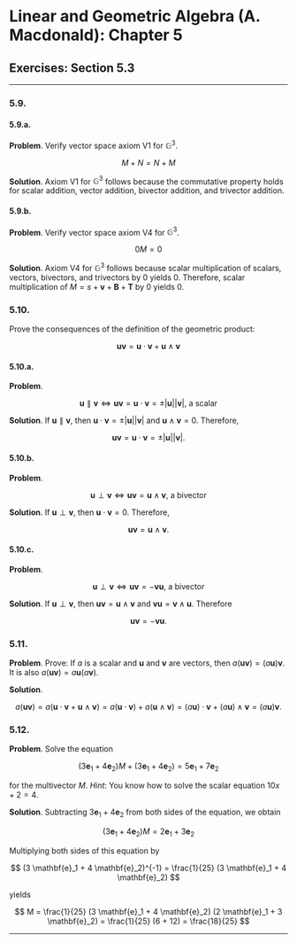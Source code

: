 Linear and Geometric Algebra (A. Macdonald): Chapter 5
======================================================

## Exercises: Section 5.3

-------------------------------------------------------------------------------

### 5.9.

#### 5.9.a.

__Problem__. Verify vector space axiom V1 for $\mathbb{G}^3$.

$$
  M + N = N + M
$$

__Solution__. Axiom V1 for $\mathbb{G}^3$ follows because the commutative
property holds for scalar addition, vector addition, bivector addition, and
trivector addition.

#### 5.9.b.

__Problem__. Verify vector space axiom V4 for $\mathbb{G}^3$.

$$
  0 M = 0
$$

__Solution__. Axiom V4 for $\mathbb{G}^3$ follows because scalar multiplication
of scalars, vectors, bivectors, and trivectors by 0 yields 0. Therefore, scalar
multiplication of $M = s + \mathbf{v} + \mathbf{B} + \mathbf{T}$ by 0 yields
0.

### 5.10.

Prove the consequences of the definition of the geometric product:

$$
\mathbf{u} \mathbf{v}
= \mathbf{u} \cdot \mathbf{v} + \mathbf{u} \wedge \mathbf{v}
$$

#### 5.10.a.

__Problem__.

$$
\mathbf{u} \parallel \mathbf{v} \Leftrightarrow
\mathbf{u} \mathbf{v} = \mathbf{u} \cdot \mathbf{v}
= \pm|\mathbf{u}| |\mathbf{v}| \textrm{, a scalar}
$$

__Solution__. If $\mathbf{u} \parallel \mathbf{v}$, then
$\mathbf{u} \cdot \mathbf{v} = \pm |\mathbf{u}| |\mathbf{v}|$ and
$\mathbf{u} \wedge \mathbf{v} = 0$. Therefore,

$$
  \mathbf{u} \mathbf{v}
  = \mathbf{u} \cdot \mathbf{v}
  = \pm |\mathbf{u}| |\mathbf{v}|.
$$

#### 5.10.b.

__Problem__.

$$
\mathbf{u} \perp \mathbf{v} \Leftrightarrow
\mathbf{u} \mathbf{v} = \mathbf{u} \wedge \mathbf{v}
\textrm{, a bivector}
$$

__Solution__. If $\mathbf{u} \perp \mathbf{v}$, then
$\mathbf{u} \cdot \mathbf{v} = 0$. Therefore,

$$
  \mathbf{u} \mathbf{v} = \mathbf{u} \wedge \mathbf{v}.
$$

#### 5.10.c.

__Problem__.

$$
\mathbf{u} \perp \mathbf{v} \Leftrightarrow
\mathbf{u} \mathbf{v} = -\mathbf{v} \mathbf{u}
\textrm{, a bivector}
$$

__Solution__. If $\mathbf{u} \perp \mathbf{v}$, then
$\mathbf{u} \mathbf{v} = \mathbf{u} \wedge \mathbf{v}$ and
$\mathbf{v} \mathbf{u} = \mathbf{v} \wedge \mathbf{u}$. Therefore

$$
  \mathbf{u} \mathbf{v} = - \mathbf{v} \mathbf{u}.
$$

### 5.11.

__Problem__. Prove: If $a$ is a scalar and $\mathbf{u}$ and $\mathbf{v}$ are
vectors, then $a(\mathbf{u} \mathbf{v}) = (a\mathbf{u}) \mathbf{v}$. It is also
$a(\mathbf{u} \mathbf{v}) = a\mathbf{u} (a\mathbf{v})$.

__Solution__.

$$
  a(\mathbf{u} \mathbf{v})
  = a(\mathbf{u} \cdot \mathbf{v} + \mathbf{u} \wedge \mathbf{v})
  = a (\mathbf{u} \cdot \mathbf{v}) + a (\mathbf{u} \wedge \mathbf{v})
  = (a \mathbf{u}) \cdot \mathbf{v} + (a \mathbf{u}) \wedge \mathbf{v}
  = (a \mathbf{u}) \mathbf{v}.
$$

### 5.12.

__Problem__. Solve the equation

$$
(3 \mathbf{e}_1 + 4 \mathbf{e}_2) M + (3 \mathbf{e}_1 + 4 \mathbf{e}_2) =
5 \mathbf{e}_1 + 7 \mathbf{e}_2
$$

for the multivector $M$. _Hint_: You know how to solve the scalar equation
$10 x + 2 = 4$.

__Solution__. Subtracting $3 \mathbf{e}_1 + 4 \mathbf{e}_2$ from both sides
of the equation, we obtain

$$
(3 \mathbf{e}_1 + 4 \mathbf{e}_2) M = 2 \mathbf{e}_1 + 3 \mathbf{e}_2
$$

Multiplying both sides of this equation by

$$
  (3 \mathbf{e}_1 + 4 \mathbf{e}_2)^{-1} =
  \frac{1}{25} (3 \mathbf{e}_1 + 4 \mathbf{e}_2)
$$

yields

$$
  M
  = \frac{1}{25} (3 \mathbf{e}_1 + 4 \mathbf{e}_2)
                 (2 \mathbf{e}_1 + 3 \mathbf{e}_2)
  = \frac{1}{25} (6 + 12)
  = \frac{18}{25}
$$

-------------------------------------------------------------------------------
